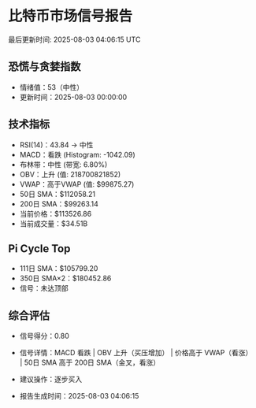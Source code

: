 # 比特币市场信号报告

最后更新时间: 2025-08-03 04:06:15 UTC

## 恐慌与贪婪指数
- 情绪值：53（中性）
- 更新时间：2025-08-03 00:00:00

## 技术指标
- RSI(14)：43.84 → 中性
- MACD：看跌 (Histogram: -1042.09)
- 布林带：中性 (带宽: 6.80%)
- OBV：上升 (值: 218700821852)
- VWAP：高于VWAP (值: $99875.27)
- 50日 SMA：$112058.21
- 200日 SMA：$99263.14
- 当前价格：$113526.86
- 当前成交量：$34.51B

## Pi Cycle Top
- 111日 SMA：$105799.20
- 350日 SMA×2：$180452.86
- 信号：未达顶部

## 综合评估
- 信号得分：0.80
- 信号详情：MACD 看跌 | OBV 上升（买压增加） | 价格高于 VWAP（看涨） | 50日 SMA 高于 200日 SMA（金叉，看涨）
- 建议操作：逐步买入

- 报告生成时间：2025-08-03 04:06:15